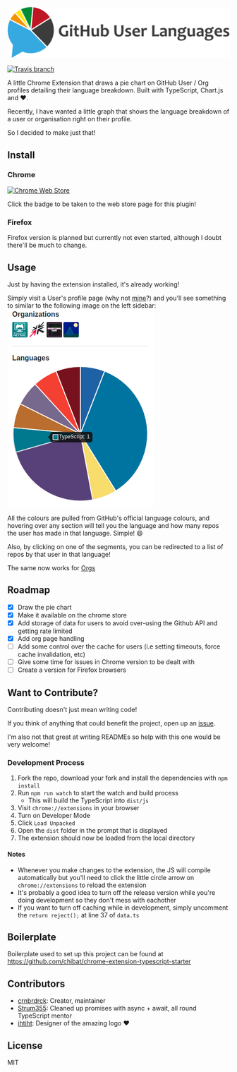 ![GitHub User Languages Logo](./img/logotype_horizontal.png?raw=true)

[![Travis branch](https://img.shields.io/travis/crnbrdrck/github-user-languages/master.svg?style=flat-square)](https://travis-ci.org/crnbrdrck/github-user-languages)

A little Chrome Extension that draws a pie chart on GitHub User / Org profiles detailing their language breakdown. Built with TypeScript, Chart.js and :heart:.

Recently, I have wanted a little graph that shows the language breakdown of a user or organisation right on their profile.

So I decided to make just that!

## Install
### Chrome
[![Chrome Web Store](https://img.shields.io/chrome-web-store/v/kikdmnikeponomghepmfipgiijlmfhfl.svg?style=flat-square)](https://chrome.google.com/webstore/detail/github-user-languages/kikdmnikeponomghepmfipgiijlmfhfl)

Click the badge to be taken to the web store page for this plugin!

### Firefox
Firefox version is planned but currently not even started, although I doubt there'll be much to change.

## Usage
Just by having the extension installed, it's already working!

Simply visit a User's profile page (why not [mine](https://github.com/crnbrdrck)?) and you'll see something to similar to the following image on the left sidebar: ![github-user-languages demo](./img/demo.png)

All the colours are pulled from GitHub's official language colours, and hovering over any section will tell you the language and how many repos the user has made in that language. Simple! :smile:

Also, by clicking on one of the segments, you can be redirected to a list of repos by that user in that language!

The same now works for [Orgs](https://github.com/github)

## Roadmap

- [x] Draw the pie chart
- [x] Make it available on the chrome store
- [x] Add storage of data for users to avoid over-using the Github API and getting rate limited
- [x] Add org page handling
- [ ] Add some control over the cache for users (i.e setting timeouts, force cache invalidation, etc)
- [ ] Give some time for issues in Chrome version to be dealt with
- [ ] Create a version for Firefox browsers

## Want to Contribute?
Contributing doesn't just mean writing code!

If you think of anything that could benefit the project, open up an [issue](https://github.com/crnbrdrck/github-user-langs/issues).

I'm also not that great at writing READMEs so help with this one would be very welcome!

### Development Process
1. Fork the repo, download your fork and install the dependencies with `npm install`
2. Run `npm run watch` to start the watch and build process
    - This will build the TypeScript into `dist/js`
3. Visit `chrome://extensions` in your browser
4. Turn on Developer Mode
5. Click `Load Unpacked`
6. Open the `dist` folder in the prompt that is displayed
7. The extension should now be loaded from the local directory

#### Notes
- Whenever you make changes to the extension, the JS will compile automatically but you'll need to click the little circle arrow on `chrome://extensions` to reload the extension
- It's probably a good idea to turn off the release version while you're doing development so they don't mess with eachother
- If you want to turn off caching while in development, simply uncomment the `return reject();` at line 37 of `data.ts`

## Boilerplate
Boilerplate used to set up this project can be found at https://github.com/chibat/chrome-extension-typescript-starter

## Contributors
- [crnbrdrck](https://github.com/crnbrdrck): Creator, maintainer
- [Strum355](https://github.com/strum355): Cleaned up promises with async + await, all round TypeScript mentor
- [ihtiht](https://github.com/ihtiht): Designer of the amazing logo :heart:

## License
MIT
